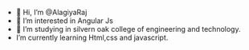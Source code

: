 - 👋 Hi, I’m @AlagiyaRaj
- 👀 I’m interested in Angular Js
- 🌱 I’m studying in silvern oak college of engineering and technology.
-  I’m currently learning Html,css and javascript.

<!---
AlagiyaRaj/AlagiyaRaj is a ✨ special ✨ repository because its `README.md` (this file) appears on your GitHub profile.
You can click the Preview link to take a look at your changes.
--->
